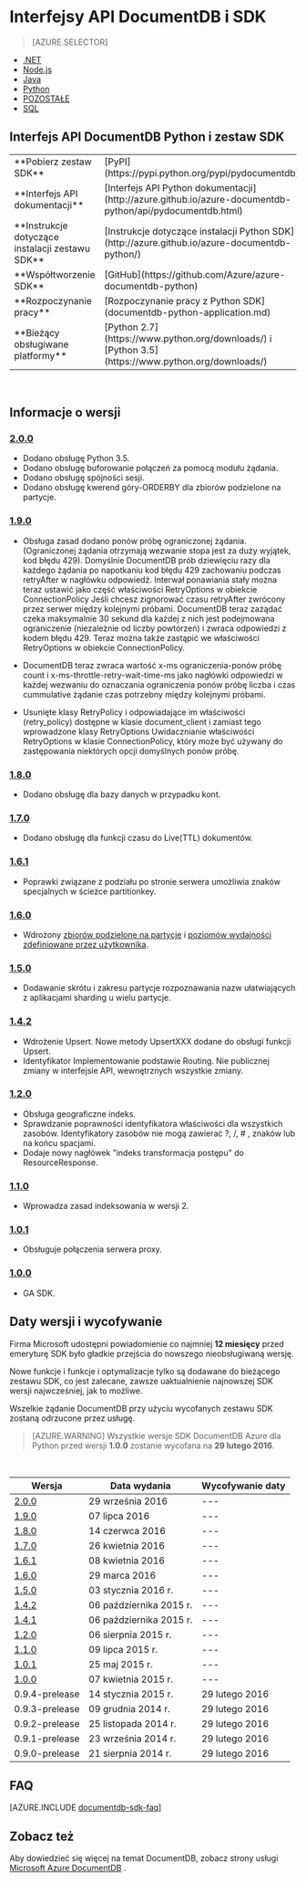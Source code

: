 <properties 
    pageTitle="Interfejs API DocumentDB Python & SDK | Microsoft Azure" 
    description="Wszystkie informacje o interfejsie Python API i zestawu SDK wraz z datami wersji, emerytury i zmiany wprowadzone między poszczególnymi wersjami DocumentDB Python SDK." 
    services="documentdb" 
    documentationCenter="python" 
    authors="rnagpal" 
    manager="jhubbard" 
    editor="cgronlun"/>

<tags 
    ms.service="documentdb" 
    ms.workload="data-services" 
    ms.tgt_pltfrm="na" 
    ms.devlang="python" 
    ms.topic="article" 
    ms.date="09/29/2016" 
    ms.author="rnagpal"/>

# <a name="documentdb-apis-and-sdks"></a>Interfejsy API DocumentDB i SDK

> [AZURE.SELECTOR]
- [.NET](documentdb-sdk-dotnet.md)
- [Node.js](documentdb-sdk-node.md)
- [Java](documentdb-sdk-java.md)
- [Python](documentdb-sdk-python.md)
- [POZOSTAŁE](https://go.microsoft.com/fwlink/?LinkId=402413)
- [SQL](https://msdn.microsoft.com/library/azure/dn782250.aspx)

## <a name="documentdb-python-api-and-sdk"></a>Interfejs API DocumentDB Python i zestaw SDK

<table>
<tr><td>**Pobierz zestaw SDK**</td><td>[PyPI](https://pypi.python.org/pypi/pydocumentdb)</td></tr>
<tr><td>**Interfejs API dokumentacji**</td><td>[Interfejs API Python dokumentacji](http://azure.github.io/azure-documentdb-python/api/pydocumentdb.html)</td></tr>
<tr><td>**Instrukcje dotyczące instalacji zestawu SDK**</td><td>[Instrukcje dotyczące instalacji Python SDK](http://azure.github.io/azure-documentdb-python/)</td></tr>
<tr><td>**Współtworzenie SDK**</td><td>[GitHub](https://github.com/Azure/azure-documentdb-python)</td></tr>
<tr><td>**Rozpoczynanie pracy**</td><td>[Rozpoczynanie pracy z Python SDK](documentdb-python-application.md)</td></tr>
<tr><td>**Bieżący obsługiwane platformy**</td><td>[Python 2.7](https://www.python.org/downloads/) i [Python 3.5](https://www.python.org/downloads/)</td></tr>
</table></br>

## <a name="release-notes"></a>Informacje o wersji

### <a name="a-name200200httpspypipythonorgpypipydocumentdb200"></a><a name="2.0.0"/>[2.0.0](https://pypi.python.org/pypi/pydocumentdb/2.0.0)
- Dodano obsługę Python 3.5.
- Dodano obsługę buforowanie połączeń za pomocą modułu żądania.
- Dodano obsługę spójności sesji.
- Dodano obsługę kwerend góry-ORDERBY dla zbiorów podzielone na partycje.


### <a name="a-name190190httpspypipythonorgpypipydocumentdb190"></a><a name="1.9.0"/>[1.9.0](https://pypi.python.org/pypi/pydocumentdb/1.9.0)
- Obsługa zasad dodano ponów próbę ograniczonej żądania. (Ograniczonej żądania otrzymają wezwanie stopa jest za duży wyjątek, kod błędu 429). Domyślnie DocumentDB prób dziewięciu razy dla każdego żądania po napotkaniu kod błędu 429 zachowaniu podczas retryAfter w nagłówku odpowiedź. Interwał ponawiania stały można teraz ustawić jako część właściwości RetryOptions w obiekcie ConnectionPolicy Jeśli chcesz zignorować czasu retryAfter zwrócony przez serwer między kolejnymi próbami. DocumentDB teraz zażądać czeka maksymalnie 30 sekund dla każdej z nich jest podejmowana ograniczenie (niezależnie od liczby powtórzeń) i zwraca odpowiedzi z kodem błędu 429. Teraz można także zastąpić we właściwości RetryOptions w obiekcie ConnectionPolicy.

- DocumentDB teraz zwraca wartość x-ms ograniczenia-ponów próbę count i x-ms-throttle-retry-wait-time-ms jako nagłówki odpowiedzi w każdej wezwaniu do oznaczania ograniczenia ponów próbę liczba i czas cummulative żądanie czas potrzebny między kolejnymi próbami.

- Usunięte klasy RetryPolicy i odpowiadające im właściwości (retry_policy) dostępne w klasie document_client i zamiast tego wprowadzone klasy RetryOptions Uwidacznianie właściwości RetryOptions w klasie ConnectionPolicy, który może być używany do zastępowania niektórych opcji domyślnych ponów próbę.

### <a name="a-name180180httpspypipythonorgpypipydocumentdb180"></a><a name="1.8.0"/>[1.8.0](https://pypi.python.org/pypi/pydocumentdb/1.8.0)
  - Dodano obsługę dla bazy danych w przypadku kont.

### <a name="a-name170170httpspypipythonorgpypipydocumentdb170"></a><a name="1.7.0"/>[1.7.0](https://pypi.python.org/pypi/pydocumentdb/1.7.0)
- Dodano obsługę dla funkcji czasu do Live(TTL) dokumentów.

### <a name="a-name161161httpspypipythonorgpypipydocumentdb161"></a><a name="1.6.1"/>[1.6.1](https://pypi.python.org/pypi/pydocumentdb/1.6.1)
- Poprawki związane z podziału po stronie serwera umożliwia znaków specjalnych w ścieżce partitionkey.

### <a name="a-name160160httpspypipythonorgpypipydocumentdb160"></a><a name="1.6.0"/>[1.6.0](https://pypi.python.org/pypi/pydocumentdb/1.6.0)
- Wdrożony [zbiorów podzielone na partycje](documentdb-partition-data.md) i [poziomów wydajności zdefiniowane przez użytkownika](documentdb-performance-levels.md). 

### <a name="a-name150150httpspypipythonorgpypipydocumentdb150"></a><a name="1.5.0"/>[1.5.0](https://pypi.python.org/pypi/pydocumentdb/1.5.0)
- Dodawanie skrótu i zakresu partycje rozpoznawania nazw ułatwiających z aplikacjami sharding u wielu partycje.

### <a name="a-name142142httpspypipythonorgpypipydocumentdb142"></a><a name="1.4.2"/>[1.4.2](https://pypi.python.org/pypi/pydocumentdb/1.4.2)
- Wdrożenie Upsert. Nowe metody UpsertXXX dodane do obsługi funkcji Upsert.
- Identyfikator Implementowanie podstawie Routing. Nie publicznej zmiany w interfejsie API, wewnętrznych wszystkie zmiany.

### <a name="a-name120120httpspypipythonorgpypipydocumentdb120"></a><a name="1.2.0"/>[1.2.0](https://pypi.python.org/pypi/pydocumentdb/1.2.0)
- Obsługa geograficzne indeks.
- Sprawdzanie poprawności identyfikatora właściwości dla wszystkich zasobów. Identyfikatory zasobów nie mogą zawierać ?, /, # \, znaków lub na końcu spacjami.
- Dodaje nowy nagłówek "indeks transformacja postępu" do ResourceResponse.

### <a name="a-name110110httpspypipythonorgpypipydocumentdb110"></a><a name="1.1.0"/>[1.1.0](https://pypi.python.org/pypi/pydocumentdb/1.1.0)
- Wprowadza zasad indeksowania w wersji 2.

### <a name="a-name101101httpspypipythonorgpypipydocumentdb101"></a><a name="1.0.1"/>[1.0.1](https://pypi.python.org/pypi/pydocumentdb/1.0.1)
- Obsługuje połączenia serwera proxy.

### <a name="a-name100100httpspypipythonorgpypipydocumentdb100"></a><a name="1.0.0"/>[1.0.0](https://pypi.python.org/pypi/pydocumentdb/1.0.0)
- GA SDK.

## <a name="release--retirement-dates"></a>Daty wersji i wycofywanie
Firma Microsoft udostępni powiadomienie co najmniej **12 miesięcy** przed emeryturę SDK było gładkie przejścia do nowszego nieobsługiwaną wersję.

Nowe funkcje i funkcje i optymalizacje tylko są dodawane do bieżącego zestawu SDK, co jest zalecane, zawsze uaktualnienie najnowszej SDK wersji najwcześniej, jak to możliwe. 

Wszelkie żądanie DocumentDB przy użyciu wycofanych zestawu SDK zostaną odrzucone przez usługę.

> [AZURE.WARNING]
Wszystkie wersje SDK DocumentDB Azure dla Python przed wersji **1.0.0** zostanie wycofana na **29 lutego 2016**. 

<br/>

| Wersja | Data wydania | Wycofywanie daty 
| ---     | ---          | ---
| [2.0.0](#2.0.0) | 29 września 2016 |---
| [1.9.0](#1.9.0) | 07 lipca 2016 |---
| [1.8.0](#1.8.0) | 14 czerwca 2016 |---
| [1.7.0](#1.7.0) | 26 kwietnia 2016 |---
| [1.6.1](#1.6.1) | 08 kwietnia 2016 |---
| [1.6.0](#1.6.0) | 29 marca 2016 |---
| [1.5.0](#1.5.0) | 03 stycznia 2016 r. |---
| [1.4.2](#1.4.2) | 06 października 2015 r. |---
| [1.4.1](#1.4.1) | 06 października 2015 r. |---
| [1.2.0](#1.2.0) | 06 sierpnia 2015 r. |---
| [1.1.0](#1.1.0) | 09 lipca 2015 r. |---
| [1.0.1](#1.0.1) | 25 maj 2015 r. |---
| [1.0.0](#1.0.0) | 07 kwietnia 2015 r. |---
| 0.9.4-prelease | 14 stycznia 2015 r. | 29 lutego 2016
| 0.9.3-prelease | 09 grudnia 2014 r. | 29 lutego 2016
| 0.9.2-prelease | 25 listopada 2014 r. | 29 lutego 2016
| 0.9.1-prelease | 23 września 2014 r. | 29 lutego 2016
| 0.9.0-prelease | 21 sierpnia 2014 r. | 29 lutego 2016

## <a name="faq"></a>FAQ
[AZURE.INCLUDE [documentdb-sdk-faq](../../includes/documentdb-sdk-faq.md)]

## <a name="see-also"></a>Zobacz też

Aby dowiedzieć się więcej na temat DocumentDB, zobacz strony usługi [Microsoft Azure DocumentDB](https://azure.microsoft.com/services/documentdb/) . 
